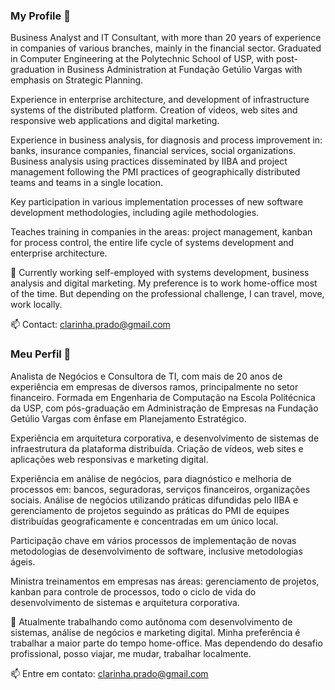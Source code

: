 ### My Profile 👋

Business Analyst and IT Consultant, with more than 20 years of experience in companies of various branches, mainly in the financial sector. Graduated in Computer Engineering at the Polytechnic School of USP, with post-graduation in Business Administration at Fundação Getúlio Vargas with emphasis on Strategic Planning. 
 
Experience in enterprise architecture, and development of infrastructure systems of the distributed platform. Creation of videos, web sites and responsive web applications and digital marketing.

Experience in business analysis, for diagnosis and process improvement in: banks, insurance companies, financial services, social organizations. Business analysis using practices disseminated by IIBA and project management following the PMI practices of geographically distributed teams and teams in a single location.

Key participation in various implementation processes of new software development methodologies, including agile methodologies.

Teaches training in companies in the areas: project management, kanban for process control, the entire life cycle of systems development and enterprise architecture.

🔭 Currently working self-employed with systems development, business analysis and digital marketing. My preference is to work home-office most of the time. But depending on the professional challenge, I can travel, move, work locally. 

📫 Contact: clarinha.prado@gmail.com
### Meu Perfil 👋

Analista de Negócios e Consultora de TI, com mais de 20 anos de experiência em empresas de diversos ramos, principalmente no setor financeiro. Formada em Engenharia de Computação na Escola Politécnica da USP, com pós-graduação em Administração de Empresas na Fundação Getúlio Vargas com ênfase em Planejamento Estratégico. 
 
Experiência em arquitetura corporativa, e desenvolvimento de sistemas de infraestrutura da plataforma distribuída. Criação de vídeos, web sites e aplicações web responsivas e marketing digital. 

Experiência em análise de negócios, para diagnóstico e melhoria de processos em: bancos, seguradoras, serviços financeiros, organizações sociais. Análise de negócios utilizando práticas difundidas pelo IIBA e gerenciamento de projetos seguindo as práticas do PMI de equipes distribuídas geograficamente e concentradas em um único local.

Participação chave em vários processos de implementação de novas metodologias de desenvolvimento de software, inclusive metodologias ágeis.

Ministra treinamentos em empresas nas áreas: gerenciamento de projetos, kanban para controle de processos, todo o ciclo de vida do desenvolvimento de sistemas e arquitetura corporativa. 

🔭 Atualmente trabalhando como autônoma com desenvolvimento de sistemas, análise de negócios e marketing digital. Minha preferência é trabalhar a maior parte do tempo home-office. Mas dependendo do desafio profissional, posso viajar, me mudar, trabalhar localmente. 

📫 Entre em contato: clarinha.prado@gmail.com
